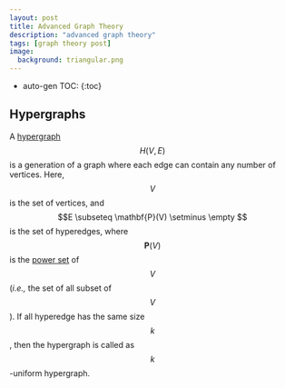 ```yaml
---
layout: post
title: Advanced Graph Theory
description: "advanced graph theory"
tags: [graph theory post]
image:
  background: triangular.png
---
```


* auto-gen TOC:
{:toc}

## Hypergraphs

A [hypergraph](https://en.wikipedia.org/wiki/Hypergraph) $$H(V,E)$$ is a generation of a graph where each edge can contain any number of vertices. Here, $$V$$ is the set of vertices, and $$E \subseteq \mathbf{P}(V) \setminus \empty $$ is the set of hyperedges, where  $$\mathbf{P}(V)$$ is the [power set](https://en.wikipedia.org/wiki/Power_set) of $$V$$ (_i.e.,_ the set of all subset of $$V$$). If all hyperedge has the same size $$k$$, then the hypergraph is called as $$k$$-uniform hypergraph.